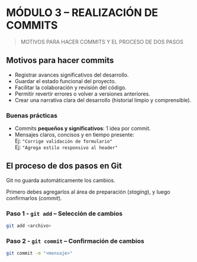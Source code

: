 # MÓDULO 3 – REALIZACIÓN DE COMMITS

> MOTIVOS PARA HACER COMMITS Y EL PROCESO DE DOS PASOS

## Motivos para hacer commits

- Registrar avances significativos del desarrollo.
- Guardar el estado funcional del proyecto.
- Facilitar la colaboración y revisión del código.
- Permitir revertir errores o volver a versiones anteriores.
- Crear una narrativa clara del desarrollo (historial limpio y comprensible).

### Buenas prácticas

- Commits **pequeños y significativos**: 1 idea por commit.
- Mensajes claros, concisos y en tiempo presente:  
  Ej: `"Corrige validación de formulario"`  
  Ej: `"Agrega estilo responsivo al header"`

## El proceso de dos pasos en Git

Git no guarda automáticamente los cambios. 

Primero debes agregarlos al área de preparación (*staging*), y luego confirmarlos (*commit*).

### Paso 1 - `git add` – Selección de cambios

```bash
git add <archivo>
```
### Paso 2 - `git commit` – Confirmación de cambios

```bash
git commit -m "<mensaje>"
```